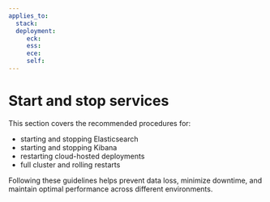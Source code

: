 ```yaml
---
applies_to:
  stack:
  deployment:
     eck:
     ess:
     ece:
     self:
---
```


# Start and stop services

This section covers the recommended procedures for:

* starting and stopping Elasticsearch
* starting and stopping Kibana
* restarting cloud-hosted deployments
* full cluster and rolling restarts

Following these guidelines helps prevent data loss, minimize downtime, and maintain optimal performance across different environments.
